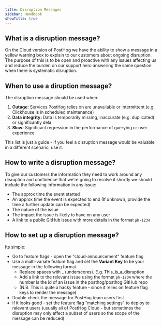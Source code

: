 ```yaml
---
title: Disruption Messages
sidebar: Handbook
showTitle: true
---
```


## What is a disruption message?

On the Cloud version of PostHog we have the ability to show a message in a yellow warning box to explain to our customers about ongoing disruption. The purpose of this is to be open and proactive with any issues affecting us and reduce the burden on our support hero answering the same question when there is systematic disruption.

## When to use a diruption message?

The disruption message should be used when:
1. **Outage:** Services PostHog relies on are unavailable or intermittent (e.g. Clickhouse is in scheduled maintenance)
2. **Data integrity:** Data is temporarily missing, inaccurate (e.g. duplicated) or significantly dela
3. **Slow:** Significant regression in the performance of querying or user experience

This list is just a guide - if you feel a disruption message would be valuable in a different scenario, use it.

## How to write a disruption message? 

To give our customers the information they need to work around any disruption and confidence that we're going to resolve it shortly we should include the following information in any issue:
* The approx time the event started
* An approx time the event is expected to end (If unknown, provide the time a further update can be expected)
* The nature of the issue
* The impact the issue is likely to have on any user
* A link to a public GitHub issue with more details in the format `ph-1234`

## How to set up a disruption message?

Its simple:

* Go to feature flags - open the "cloud-announcement" feature flag
* Use a multi-variate feature flag and set the **Variant Key** to be your message in the following format
    * Replace spaces with _ (underscores). E.g. This_is_a_disruption
    * Add a link to the relevant issue using the format `ph-1234` where the number is the id of an issue in the posthog/posthog GitHub repo
    * (N.B. This is quite a hacky feature - since it relies on feature flag keys to render the message)
* Double check the message for PostHog team users first
* If it looks good - set the feature flag "matching settings" to deploy to relevant users (usually all of PostHog Cloud - but sometimes the disruption may only affect a subset of users so the scope of the message can be reduced)